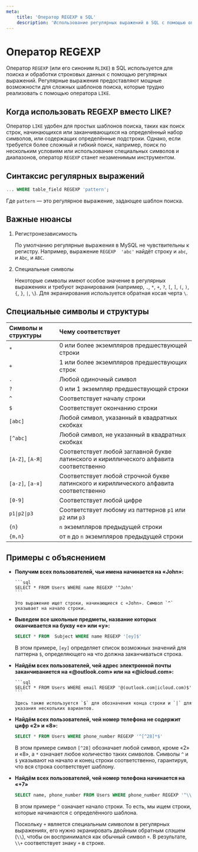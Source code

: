 ```yaml
---
meta:
    title: 'Оператор REGEXP в SQL'
    description: 'Использование регулярных выражений в SQL с помощью оператора REGEXP'
---
```


# Оператор REGEXP

Оператор `REGEXP` (или его синоним `RLIKE`) в SQL используется для поиска и обработки строковых данных
с помощью регулярных выражений.
Регулярные выражения предоставляют мощные возможности для сложных шаблонов поиска,
которые трудно реализовать с помощью оператора `LIKE`.

## Когда использовать REGEXP вместо LIKE?

Оператор `LIKE` удобен для простых шаблонов поиска, таких как поиск строк,
начинающихся или заканчивающихся на определённый набор символов, или содержащих определённые подстроки.
Однако, если требуется более сложный и гибкий поиск, например, поиск по нескольким условиям или
использование специальных символов и диапазонов, оператор `REGEXP` станет незаменимым инструментом.

## Синтаксис регулярных выражений

```sql
... WHERE table_field REGEXP 'pattern';
```

Где `pattern` — это регулярное выражение, задающее шаблон поиска.

## Важные нюансы

1. Регистронезависимость

    По умолчанию регулярные выражения в MySQL не чувствительны к регистру.
    Например, выражение `REGEXP  'abc'` найдёт строку и `abc`, и `Abc`, и `ABC`.

2. Специальные символы

    Некоторые символы имеют особое значение в регулярных выражениях и требуют экранирования
    (например, `.`, `*`, `+`, `?`, `[`, `]`, `(`, `)`, `{`, `}`, `|`, `\`).
    Для экранирования используется обратная косая черта `\`.

## Специальные символы и структуры

| Символы и структуры | Чему соответствует                                                                      |
| :------------------ | :-------------------------------------------------------------------------------------- |
| `*`                 | 0 или более экземпляров предшествующей строки                                           |
| `+`                 | 1 или более экземпляров предшествующих строк                                            |
| `.`                 | Любой одиночный символ                                                                  |
| `?`                 | 0 или 1 экземпляр предшествующей строки                                                 |
| `^`                 | Соответствует началу строки                                                             |
| `$`                 | Соответствует окончанию строки                                                          |
| `[abc]`             | Любой символ, указанный в квадратных скобках                                            |
| `[^abc]`            | Любой символ, не указанный в квадратных скобках                                         |
| `[A-Z]`, `[А-Я]`    | Соответствует любой заглавной букве латинского и кириллического алфавита соответственно |
| `[a-z]`, `[а-я]`    | Соответствует любой строчной букве латинского и кириллического алфавита соответственно  |
| `[0-9]`             | Соответствует любой цифре                                                               |
| `p1\|p2\|p3`        | Соответствует любому из паттернов `p1` или `p2` или `p3`                                |
| `{n}`               | `n` экземпляров предыдущей строки                                                       |
| `{m,n}`             | от `m` до `n` экземпляров предыдущей строки                                             |

## Примеры с объяснением

-   **Получим всех пользователей, чьи имена начинается на «John»:**

        ```sql
        SELECT * FROM Users WHERE name REGEXP '^John'
        ```

        Это выражение ищет строки, начинающиеся с «John». Символ `^` указывает на начало строки.

-   **Выведем все школьные предметы, название которых оканчивается на букву «e» или «y»:**

    ```sql
    SELECT * FROM  Subject WHERE name REGEXP '[ey]$'
    ```

    В этом примере, `[ey]` определяет список возможных значений для паттерна `$`, определяющего на что должна заканчиваться строка.

-   **Найдём всех пользователей, чей адрес электронной почты заканчиваниется на «@outlook.com» или на «@icloud.com»:**

        ```sql
        SELECT * FROM Users WHERE email REGEXP '@(outlook.com|icloud.com)$'
        ```

        Здесь также используется `$` для обозначения конца строки и `|` для указания нескольких вариантов.

-   **Найдём всех пользователей, чей номер телефона не содержит цифр «2» и «8»:**

    ```sql
    SELECT * FROM Users WHERE phone_number REGEXP '^[^28]*$'
    ```

    В этом примере символ `[^28]` обозначает любой символ, кроме «2» и «8», а
    `*` означает любое количество таких символов. Символы `^` и `$` указывают на начало и конец строки
    соответственно, гарантируя, что вся строка соответствует шаблону.

-   **Найдём всех пользователей, чей номер телефона начинается на «+7»**

    ```sql
    SELECT name, phone_number FROM Users WHERE phone_number REGEXP '^\\+7'
    ```

    В этом примере `^` означает начало строки. То есть, мы ищем строки, которые начинаются с определённого шаблона.

    Поскольку `+` является специальным символом в регулярных выражениях, его нужно экранировать двойным обратным слэшем (`\\`),
    чтобы он воспринимался как обычный символ `+`. В результате, `\\+` соответствует знаку `+` в строке.
